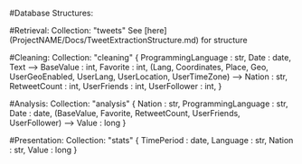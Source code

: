 #Database Structures:

#Retrieval:
Collection: "tweets"
See [here] (ProjectNAME/Docs/TweetExtractionStructure.md) for structure

#Cleaning:
Collection: "cleaning"
{ 
	ProgrammingLanguage : str,
	Date : date,
	Text --> BaseValue : int,
	Favorite : int,
	(Lang, Coordinates, Place, Geo, UserGeoEnabled, UserLang, UserLocation, UserTimeZone) --> Nation : str,
	RetweetCount : int,
	UserFriends : int,
	UserFollower : int,
}

#Analysis:
Collection: "analysis"
{
	Nation : str,
	ProgrammingLanguage : str,
	Date : date,
	(BaseValue, Favorite, RetweetCount, UserFriends, UserFollower) --> Value : long
}


#Presentation:
Collection: "stats"
{
	TimePeriod : date,
	Language : str,
	Nation : str,
	Value : long
}
